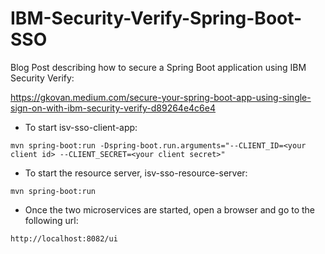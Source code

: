 # IBM-Security-Verify-Spring-Boot-SSO

Blog Post describing how to secure a Spring Boot application using IBM Security Verify:

https://gkovan.medium.com/secure-your-spring-boot-app-using-single-sign-on-with-ibm-security-verify-d89264e4c6e4

* To start isv-sso-client-app:
```
mvn spring-boot:run -Dspring-boot.run.arguments="--CLIENT_ID=<your client id> --CLIENT_SECRET=<your client secret>"
```

* To start the resource server, isv-sso-resource-server:
```
mvn spring-boot:run
``` 

* Once the two microservices are started, open a browser and go to the following url:
```
http://localhost:8082/ui
```
